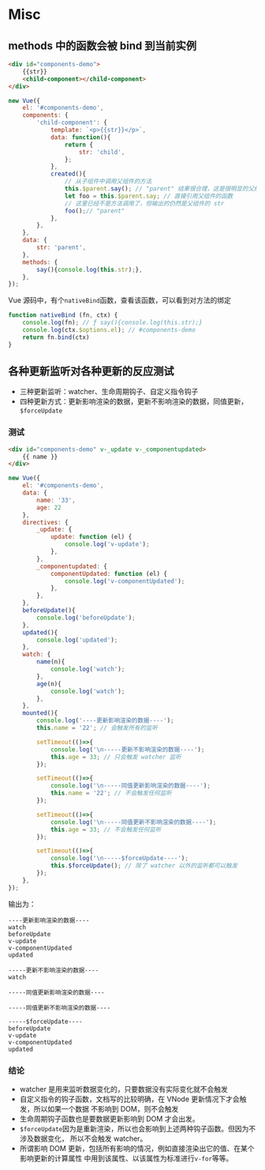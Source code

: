 # Misc

## methods 中的函数会被 bind 到当前实例
```html
<div id="components-demo">
    {{str}}
    <child-component></child-component>
</div>
```
```js
new Vue({
    el: '#components-demo',
    components: {
        'child-component': {
            template: `<p>{{str}}</p>`,
            data: function(){
                return {
                    str: 'child',
                };
            },
            created(){
                // 从子组件中调用父组件的方法
                this.$parent.say(); // "parent" 结果很合理，这是很明显的父组件方法调用
                let foo = this.$parent.say; // 直接引用父组件的函数
                // 这里已经不是方法调用了，但输出的仍然是父组件的 str
                foo();// "parent"
            },
        },
    },
    data: {
        str: 'parent',
    },
    methods: {
        say(){console.log(this.str);},
    },
});
```

Vue 源码中，有个`nativeBind`函数，查看该函数，可以看到对方法的绑定
```js
function nativeBind (fn, ctx) {
	console.log(fn); // ƒ say(){console.log(this.str);}
	console.log(ctx.$options.el); // #components-demo
	return fn.bind(ctx)
}
```


## 各种更新监听对各种更新的反应测试
* 三种更新监听：watcher、生命周期钩子、自定义指令钩子
* 四种更新方式：更新影响渲染的数据，更新不影响渲染的数据，同值更新，`$forceUpdate`

### 测试
```html
<div id="components-demo" v-_update v-_componentupdated>
    {{ name }}
</div>
```
```js
new Vue({
    el: '#components-demo',
    data: {
        name: '33',
        age: 22
    },
    directives: {
        _update: {
            update: function (el) {
                console.log('v-update');
            },
        },
        _componentupdated: {
            componentUpdated: function (el) {
                console.log('v-componentUpdated');
            },
        },
    },
    beforeUpdate(){
        console.log('beforeUpdate');
    },
    updated(){
        console.log('updated');
    },
    watch: {
        name(n){
            console.log('watch');
        },
        age(n){
            console.log('watch');
        },
    },
    mounted(){
        console.log('----更新影响渲染的数据----');
        this.name = '22'; // 会触发所有的监听

        setTimeout(()=>{
            console.log('\n-----更新不影响渲染的数据----');
            this.age = 33; // 只会触发 watcher 监听
        });

        setTimeout(()=>{
            console.log('\n-----同值更新影响渲染的数据----');
            this.name = '22'; // 不会触发任何监听
        });

        setTimeout(()=>{
            console.log('\n-----同值更新不影响渲染的数据----');
            this.age = 33; // 不会触发任何监听
        });

        setTimeout(()=>{
            console.log('\n-----$forceUpdate----');
            this.$forceUpdate(); // 除了 watcher 以外的监听都可以触发
        });
    },
});
```

输出为：
```
----更新影响渲染的数据----
watch
beforeUpdate
v-update
v-componentUpdated
updated

-----更新不影响渲染的数据----
watch

-----同值更新影响渲染的数据----

-----同值更新不影响渲染的数据----

-----$forceUpdate----
beforeUpdate
v-update
v-componentUpdated
updated
```

### 结论
* watcher 是用来监听数据变化的，只要数据没有实际变化就不会触发
* 自定义指令的钩子函数，文档写的比较明确，在 VNode 更新情况下才会触发，所以如果一个数据
不影响到 DOM，则不会触发
* 生命周期钩子函数也是要数据更新影响到 DOM 才会出发。
* `$forceUpdate`因为是重新渲染，所以也会影响到上述两种钩子函数。但因为不涉及数据变化，
所以不会触发 watcher。
* 所谓影响 DOM 更新，包括所有影响的情况，例如直接渲染出它的值、在某个影响更新的计算属性
中用到该属性、以该属性为标准进行`v-for`等等。
